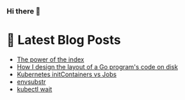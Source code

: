 ### Hi there 👋



# 📩 Latest Blog Posts 
<!-- BLOG-POST-LIST:START -->
- [The power of the index](http://shanehowearth.com/the-power-of-the-index)
- [How I design the layout of a Go program&#39;s code on disk](http://shanehowearth.com/how-i-design-the-layout-of-a-go-program-on-disk)
- [Kubernetes initContainers vs Jobs](http://shanehowearth.com/kubernetes-initcontainers-vs-jobs)
- [envsubstr](http://shanehowearth.com/envsubstr)
- [kubectl wait](http://shanehowearth.com/kubectl-wait)
<!-- BLOG-POST-LIST:END -->
